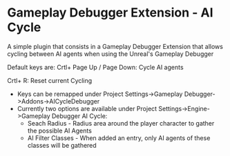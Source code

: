 # Gameplay Debugger Extension - AI Cycle
A simple plugin that consists in a Gameplay Debugger Extension that allows cycling between AI agents when using the Unreal's Gameplay Debugger

Default keys are: 
Crtl+ Page Up / Page Down: Cycle AI agents

Crtl+ R: Reset current Cycling

 - Keys can be remapped under Project Settings->Gameplay Debugger->Addons->AICycleDebugger
 - Currently two options are available under Project Settings->Engine->Gameplay Debugger AI Cycle:
   - Seach Radius - Radius area around the player character to gather the possible AI Agents
   - AI Filter Classes - When added an entry, only AI agents of these classes will be gathered

